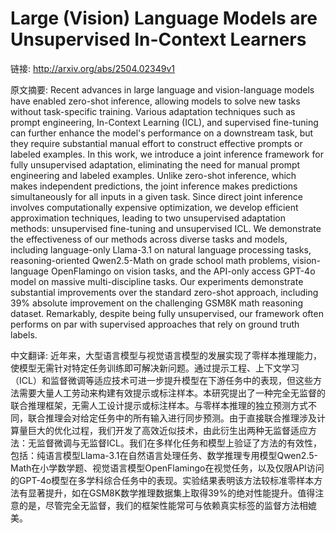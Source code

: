 # Large (Vision) Language Models are Unsupervised In-Context Learners

链接: http://arxiv.org/abs/2504.02349v1

原文摘要:
Recent advances in large language and vision-language models have enabled
zero-shot inference, allowing models to solve new tasks without task-specific
training. Various adaptation techniques such as prompt engineering, In-Context
Learning (ICL), and supervised fine-tuning can further enhance the model's
performance on a downstream task, but they require substantial manual effort to
construct effective prompts or labeled examples. In this work, we introduce a
joint inference framework for fully unsupervised adaptation, eliminating the
need for manual prompt engineering and labeled examples. Unlike zero-shot
inference, which makes independent predictions, the joint inference makes
predictions simultaneously for all inputs in a given task. Since direct joint
inference involves computationally expensive optimization, we develop efficient
approximation techniques, leading to two unsupervised adaptation methods:
unsupervised fine-tuning and unsupervised ICL. We demonstrate the effectiveness
of our methods across diverse tasks and models, including language-only
Llama-3.1 on natural language processing tasks, reasoning-oriented Qwen2.5-Math
on grade school math problems, vision-language OpenFlamingo on vision tasks,
and the API-only access GPT-4o model on massive multi-discipline tasks. Our
experiments demonstrate substantial improvements over the standard zero-shot
approach, including 39% absolute improvement on the challenging GSM8K math
reasoning dataset. Remarkably, despite being fully unsupervised, our framework
often performs on par with supervised approaches that rely on ground truth
labels.

中文翻译:
近年来，大型语言模型与视觉语言模型的发展实现了零样本推理能力，使模型无需针对特定任务训练即可解决新问题。通过提示工程、上下文学习（ICL）和监督微调等适应技术可进一步提升模型在下游任务中的表现，但这些方法需要大量人工劳动来构建有效提示或标注样本。本研究提出了一种完全无监督的联合推理框架，无需人工设计提示或标注样本。与零样本推理的独立预测方式不同，联合推理会对给定任务中的所有输入进行同步预测。由于直接联合推理涉及计算量巨大的优化过程，我们开发了高效近似技术，由此衍生出两种无监督适应方法：无监督微调与无监督ICL。我们在多样化任务和模型上验证了方法的有效性，包括：纯语言模型Llama-3.1在自然语言处理任务、数学推理专用模型Qwen2.5-Math在小学数学题、视觉语言模型OpenFlamingo在视觉任务，以及仅限API访问的GPT-4o模型在多学科综合任务中的表现。实验结果表明该方法较标准零样本方法有显著提升，如在GSM8K数学推理数据集上取得39%的绝对性能提升。值得注意的是，尽管完全无监督，我们的框架性能常可与依赖真实标签的监督方法相媲美。
